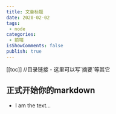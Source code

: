 ```yaml
---
title: 文章标题
date: 2020-02-02
tags:
 - node
categories:
 - 前端
isShowComments: false 
publish: true 
---
```

<Boxx/> 
[[toc]] //目录链接
- 这里可以写`摘要`等其它
<!-- more -->

## 正式开始你的markdown

- I am the text...